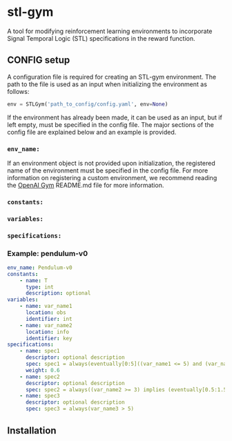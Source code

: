 # stl-gym
A tool for modifying reinforcement learning environments to incorporate Signal Temporal Logic (STL) specifications in the reward function.


## CONFIG setup
A configuration file is required for creating an STL-gym environment. The path to the file is used as an input when initializing the environment as follows: 
```Python
env = STLGym('path_to_config/config.yaml', env=None)
```

If the environment has already been made, it can be used as an input, but if left empty, must be specified in the config file. The major sections of the config file are explained below and an example is provided.

### ```env_name:```
If an environment object is not provided upon initialization, the registered name of the environment must be specified in the config file. For more information on registering a custom environment, we recommend reading the [OpenAI Gym](https://github.com/openai/gym) README.md file for more information.

### ```constants:```

### ```variables:```

### ```specifications:```

### Example: pendulum-v0

```yaml
env_name: Pendulum-v0
constants:
    - name: T
      type: int
      description: optional
variables:
    - name: var_name1
      location: obs
      identifier: int
    - name: var_name2
      location: info
      identifier: key
specifications:
    - name: spec1
      descriptor: optional description
      spec: spec1 = always(eventually[0:5]((var_name1 <= 5) and (var_name2 >= 3))
      weight: 0.6
    - name: spec2
      descriptor: optional description
      spec: spec2 = always((var_name2 >= 3) implies (eventually[0.5:1.5](var_name1 >= 3)))
    - name: spec3
      descriptor: optional description
      spec: spec3 = always(var_name3 > 5)
```

## Installation
